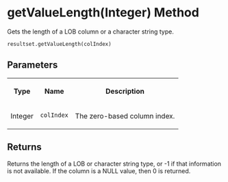 <!-- loio890864210e554c24b663f5b73f5c535c -->

# getValueLength\(Integer\) Method

Gets the length of a LOB column or a character string type.



```
resultset.getValueLength(colIndex)
```



## Parameters


<table>
<tr>
<th valign="top">

Type



</th>
<th valign="top">

Name



</th>
<th valign="top">

Description



</th>
</tr>
<tr>
<td valign="top">

Integer



</td>
<td valign="top">

`colIndex`



</td>
<td valign="top">

The zero-based column index.



</td>
</tr>
</table>



## Returns

Returns the length of a LOB or character string type, or -1 if that information is not available. If the column is a NULL value, then 0 is returned.


